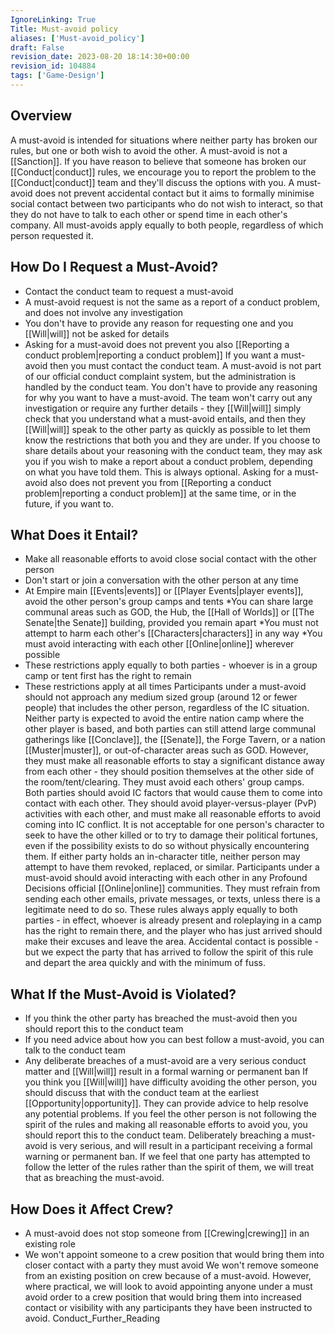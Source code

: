 ```yaml
---
IgnoreLinking: True
Title: Must-avoid policy
aliases: ['Must-avoid_policy']
draft: False
revision_date: 2023-08-20 18:14:30+00:00
revision_id: 104884
tags: ['Game-Design']
---
```


## Overview
A must-avoid is intended for situations where neither party has broken our rules, but one or both wish to avoid the other. A must-avoid is not a [[Sanction]]. If you have reason to believe that someone has broken our [[Conduct|conduct]] rules, we encourage you to report the problem to the [[Conduct|conduct]] team and they'll discuss the options with you. 
A must-avoid does not prevent accidental contact but it aims to formally minimise social contact between two participants who do not wish to interact, so that they do not have to talk to each other or spend time in each other's company.
All must-avoids apply equally to both people, regardless of which person requested it.
## How Do I Request a Must-Avoid?
* Contact the conduct team to request a must-avoid
* A must-avoid request is not the same as a report of a conduct problem, and does not involve any investigation
* You don't have to provide any reason for requesting one and you [[Will|will]] not be asked for details
* Asking for a must-avoid does not prevent you also [[Reporting a conduct problem|reporting a conduct problem]]
If you want a must-avoid then you must contact the conduct team. A must-avoid is not part of our official conduct complaint system, but the administration is handled by the conduct team. You don't have to provide any reasoning for why you want to have a must-avoid. The team won't carry out any investigation or require any further details - they [[Will|will]] simply check that you understand what a must-avoid entails, and then they [[Will|will]] speak to the other party as quickly as possible to let them know the restrictions that both you and they are under.
If you choose to share details about your reasoning with the conduct team, they may ask you if you wish to make a report about a conduct problem, depending on what you have told them. This is always optional. Asking for a must-avoid also does not prevent you from [[Reporting a conduct problem|reporting a conduct problem]] at the same time, or in the future, if you want to.
## What Does it Entail?
* Make all reasonable efforts to avoid close social contact with the other person
* Don't start or join a conversation with the other person at any time
* At Empire main [[Events|events]] or [[Player Events|player events]], avoid the other person's group camps and tents
*You can share large communal areas such as GOD, the Hub, the [[Hall of Worlds]] or [[The Senate|the Senate]] building, provided you remain apart
*You must not attempt to harm each other's [[Characters|characters]] in any way
*You must avoid interacting with each other [[Online|online]] wherever possible
* These restrictions apply equally to both parties - whoever is in a group camp or tent first has the right to remain
* These restrictions apply at all times
Participants under a must-avoid should not approach any medium sized group (around 12 or fewer people) that includes the other person, regardless of the IC situation. Neither party is expected to avoid the entire nation camp where the other player is based, and both parties can still attend large communal gatherings like [[Conclave]], the [[Senate]], the Forge Tavern, or a nation [[Muster|muster]], or out-of-character areas such as GOD. However, they must make all reasonable efforts to stay a significant distance away from each other - they should position themselves at the other side of the room/tent/clearing. They must avoid each others' group camps. 
Both parties should avoid IC factors that would cause them to come into contact with each other. They should avoid player-versus-player (PvP) activities with each other, and must make all reasonable efforts to avoid coming into IC conflict. It is not acceptable for one person's character to seek to have the other killed or to try to damage their political fortunes, even if the possibility exists to do so without physically encountering them. If either party holds an in-character title, neither person may attempt to have them revoked, replaced, or similar.
Participants under a must-avoid should avoid interacting with each other in any Profound Decisions official [[Online|online]] communities. They must refrain from sending each other emails, private messages, or texts, unless there is a legitimate need to do so.
These rules always apply equally to both parties - in effect, whoever is already present and roleplaying in a camp has the right to remain there, and the player who has just arrived should make their excuses and leave the area. Accidental contact is possible - but we expect the party that has arrived to follow the spirit of this rule and depart the area quickly and with the minimum of fuss.
## What If the Must-Avoid is Violated?
* If you think the other party has breached the must-avoid then you should report this to the conduct team
* If you need advice about how you can best follow a must-avoid, you can talk to the conduct team
* Any deliberate breaches of a must-avoid are a very serious conduct matter and [[Will|will]] result in a formal warning or permanent ban
If you think you [[Will|will]] have difficulty avoiding the other person, you should discuss that with the conduct team at the earliest [[Opportunity|opportunity]]. They can provide advice to help resolve any potential problems. If you feel the other person is not following the spirit of the rules and making all reasonable efforts to avoid you, you should report this to the conduct team. 
Deliberately breaching a must-avoid is very serious, and will result in a participant receiving a formal warning or permanent ban. If we feel that one party has attempted to follow the letter of the rules rather than the spirit of them, we will treat that as breaching the must-avoid.
## How Does it Affect Crew?
* A must-avoid does not stop someone from [[Crewing|crewing]] in an existing role
* We won't appoint someone to a crew position that would bring them into closer contact with a party they must avoid
We won't remove someone from an existing position on crew because of a must-avoid. However, where practical, we will look to avoid appointing anyone under a must avoid order to a crew position that would bring them into increased contact or visibility with any participants they have been instructed to avoid.
Conduct_Further_Reading